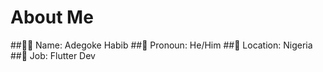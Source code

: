 #  About Me
##👳‍♂️ Name: Adegoke Habib
##👨 Pronoun: He/Him
##🧭 Location: Nigeria
##💼 Job: Flutter Dev


<!--
**Hab1bullah/Hab1bullah** is a ✨ _special_ ✨ repository because its `README.md` (this file) appears on your GitHub profile.

Here are some ideas to get you started:

#   I’m currently 
- Cyber Security Student
- Learning Mobile Dev with Flutter
- 
- 🤔 I’m looking for help with ...
- 💬 Ask me about ...
- 📫 How to reach me: ...
- 😄 Pronouns: ...
- ⚡ Fun fact: ...
-->
